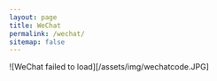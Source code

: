 ```yaml
---
layout: page
title: WeChat
permalink: /wechat/
sitemap: false
---
```


![WeChat failed to load][/assets/img/wechatcode.JPG]